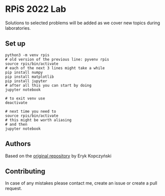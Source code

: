 # RPiS 2022 Lab

Solutions to selected problems will be added as we cover new topics during laboratories.

## Set up

```
python3 -m venv rpis
# old version of the previous line: pyvenv rpis
source rpis/bin/activate
# each of the next 3 lines might take a while
pip install numpy
pip install matplotlib
pip install jupyter
# after all this you can start by doing
jupyter notebook
```

```
# to exit venv use
deactivate
```

```
# next time you need to 
source rpis/bin/activate
# this might be worth aliasing
# and then
jupyter notebook
```

## Authors

Based on the [original repository](https://github.com/eryxcc/rpis2018) by Eryk Kopczyński

## Contributing

In case of any mistakes please contact me, create an issue or create a pull request.

